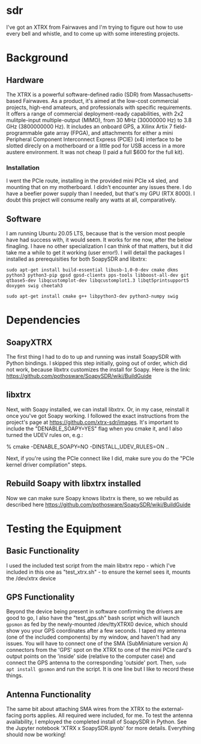 # sdr
I've got an XTRX from Fairwaves and I'm trying to figure out how to use every bell and whistle, and to come up with some interesting projects.

# Background

## Hardware
The XTRX is a powerful software-defined radio (SDR) from Massachusetts-based Fairwaves. As a product, it's aimed at the low-cost commercial projects, high-end amateurs, and professionals with specific requirements. It offers a range of commercial deployment-ready capabilities, with 2x2 mulitple-input multiple-output (MIMO), from 30 MHz (30000000 Hz) to 3.8 GHz (3800000000 Hz). It includes an onboard GPS, a Xilinx Artix 7 field-programmable gate array (FPGA), and attachments for either a mini Peripheral Component Interconnect Express (PCIE) (x4) interface to be slotted direcly on a motherboard or a little pod for USB access in a more austere environment. It  was not cheap (I paid a full $600 for the full kit).

### Installation
I went the PCIe route, installing in the provided mini PCIe x4 sled, and mounting that on my motherboard. I didn't encounter any issues there. I do have a beefier power supply than I needed, but that's my GPU (RTX 8000). I doubt this project will consume really any watts at all, comparatively. 

## Software
I am running Ubuntu 20.05 LTS, because that is the version most people have had success with, it would seem. It works for me now, after the below finagling. I have no other specialization I can think of that matters, but it did take me a while to get it working (user error!). I will detail the packages I installed as prerequisities for both SoapySDR and libxtrx:

```sudo apt-get install build-essential libusb-1.0-0-dev cmake dkms python3 python3-pip gpsd gpsd-clients pps-tools libboost-all-dev git qtbase5-dev libqcustomplot-dev libqcustomplot1.3 libqt5printsupport5 doxygen swig cheetah3```

```sudo apt-get install cmake g++ libpython3-dev python3-numpy swig```

# Dependencies

## SoapyXTRX
The first thing I had to do to up and running was install SoapySDR with Python bindings. I skipped this step initially, going out of order, which did not work, because libxtrx customizes the install for Soapy. Here is the link: https://github.com/pothosware/SoapySDR/wiki/BuildGuide

## libxtrx
Next, with Soapy installed, we can install libxtrx. Or, in my case, reinstall it once you've got Soapy working. I followed the exact instructions from the project's page at https://github.com/xtrx-sdr/images. It's important to include the "DENABLE_SOAPY=YES" flag when you cmake it, and I also turned the UDEV rules on, e.g.:

% cmake -DENABLE_SOAPY=NO -DINSTALL_UDEV_RULES=ON .. 

Next, if you're using the PCIe connect like I did, make sure you do the "PCIe kernel driver compilation" steps. 

## Rebuild Soapy with libxtrx installed
Now we can make sure Soapy knows libxtrx is there, so we rebuild as described here https://github.com/pothosware/SoapySDR/wiki/BuildGuide

# Testing the Equipment

## Basic Functionality
I used the included test script from the main libxtrx repo - which I've included in this one as "test_xtrx.sh" - to ensure the kernel sees it, mounts the /dev/xtrx device

## GPS Functionality
Beyond the device being present in software confirming the drivers are good to go, I also have the "test_gps.sh" bash script which will launch ```gpsmon``` as fed by the newly-mounted /dev/ttyXTRX0 device, which should show you your GPS coordinates after a few seconds. I taped my antenna (one of the included components) by my window, and haven't had any issues. You will have to connect one of the SMA (SubMiniature version A) connectors from the 'GPS' spot on the XTRX to one of the mini PCIe card's output points on the 'inside' side (relative to the computer case) and connect the GPS antenna to the corresponding 'outside' port. Then, ```sudo apt install gpsmon``` and run the script. It is one line but I like to record these things.

## Antenna Functionality
The same bit about attaching SMA wires from the XTRX to the external-facing ports applies. All required were included, for me. To test the antenna availability, I employed the completed install of SoapySDR in Python. See the Jupyter notebook 'XTRX x SoapySDR.ipynb' for more details. Everything should now be working! 


